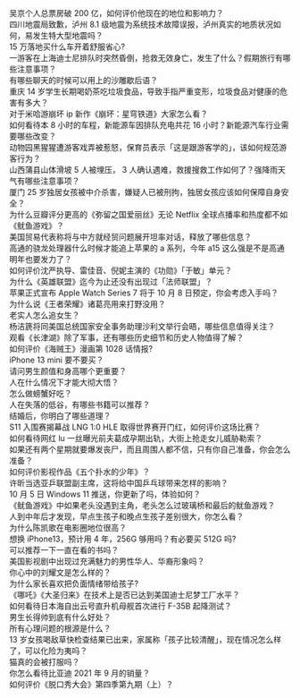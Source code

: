 吴京个人总票房破 200 亿，如何评价他现在的地位和影响力？  
四川地震局致歉，泸州 8.1 级地震为系统技术故障误报，泸州真实的地质状况如何，易发生特大型地震吗？  
15 万落地买什么车开着舒服省心?  
一游客在上海迪士尼排队时突然昏倒，抢救无效身亡，发生了什么？假期旅行有哪些注意事项？  
有哪些聊天的时候可以用上的沙雕歇后语？  
重庆 14 岁学生长期喝奶茶吃垃圾食品，导致手指严重变形，垃圾食品对健康的危害有多大？  
对于米哈游崩坏 ip 新作《崩坏：星穹铁道》大家怎么看？  
如何看待本 8 小时的车程，新能源车因排队充电共花 16 小时？新能源汽车行业需要哪些改变？  
动物园黑猩猩遭游客戏弄被惹怒，保育员表示「这是跟游客学的」，该如何规范游客行为？  
山西蒲县山体滑坡 5 人被埋压， 3 人确认遇难，救援搜救工作如何了？强降雨天气有哪些注意事项？  
厦门 25 岁独居女孩被中介杀害，嫌疑人已被刑拘，独居女孩应该如何保障自身安全？  
为什么豆瓣评分更高的《弥留之国爱丽丝》无论 Netflix 全球点播率和热度都不如《鱿鱼游戏》？  
美国贸易代表称将与中方就经贸问题展开坦率对话，释放了哪些信息？  
高通的骁龙处理器什么时候才能追上苹果的 a 系列，今年 a15 这么强是不是高通明年也要发力了？  
如何评价沈严执导、雷佳音、倪妮主演的《功勋》「于敏」单元？  
为什么《英雄联盟》迄今为止还没有出现过「法师联盟」？  
苹果正式宣布 Apple Watch Series 7 将于 10 月 8 日预定，你会考虑入手吗？  
为什么说《王者荣耀》诸葛亮用来打野没用？  
老实人怎么追女生？  
杨洁篪将同美国总统国家安全事务助理沙利文举行会晤，哪些信息值得关注？  
观看《长津湖》除了军事，还有哪些历史细节和历史人物值得了解？  
如何评价《海贼王》漫画第 1028 话情报?  
iPhone 13 mini 要不要买？  
请问男生颜值和身高哪个更重要？  
人在什么情况下才能大彻大悟？  
怎么做螃蟹好吃？  
人在失落的低谷，有哪些书籍可以推荐？  
结婚后，你明白了哪些道理？  
S11 入围赛揭幕战 LNG 1:0 HLE 取得世界赛开门红，如何评价这场比赛？  
如何看待网红 lu 一丝曝光前夫葛成孕期出轨，大街上抢走女儿威胁勒索？  
如果还有两个星期就要爆发丧尸，而且周围人都不信，只有你自己准备，你会怎么准备？  
如何评价影视作品《五个扑水的少年》？  
许昕当选亚乒联盟副主席，这将给中国乒乓球带来怎样的影响？  
10 月 5 日 Windows 11 推送，你更新了吗，体验如何？  
《鱿鱼游戏》中如果老头没遇到主角，老头怎么过玻璃桥和最后的鱿鱼游戏？  
人到中年后才发现，早点生孩子和晚点生孩子差别很大，你怎么看？  
为什么陈凯歌在电影圈地位很高？  
想换 iPhone13，预计用 4 年，256G 够用吗？有必要买 512G 吗?  
可以推荐一下一直在看的书吗？  
美国影视剧中出现过充满魅力的男性华人、华裔形象吗？  
你心中的刘耀文是怎么样的？  
为什么家长喜欢把负面情绪带给孩子?  
《哪吒》《大圣归来》在技术上是否已达到美国迪士尼梦工厂水平？  
如何看待日本海自出云号直升机母舰首次进行 F-35B 起降测试？  
男生长得帅到底有什么好处？  
所有心理问题的根源是什么？  
13 岁女孩喝敌草快检查结果已出来，家属称「孩子比较清醒」，现在情况怎么样了，可以化险为夷吗？  
猫真的会被打服吗？  
你怎么看待比亚迪 2021 年 9 月的销量？  
如何评价《脱口秀大会》第四季第九期（上）？  
